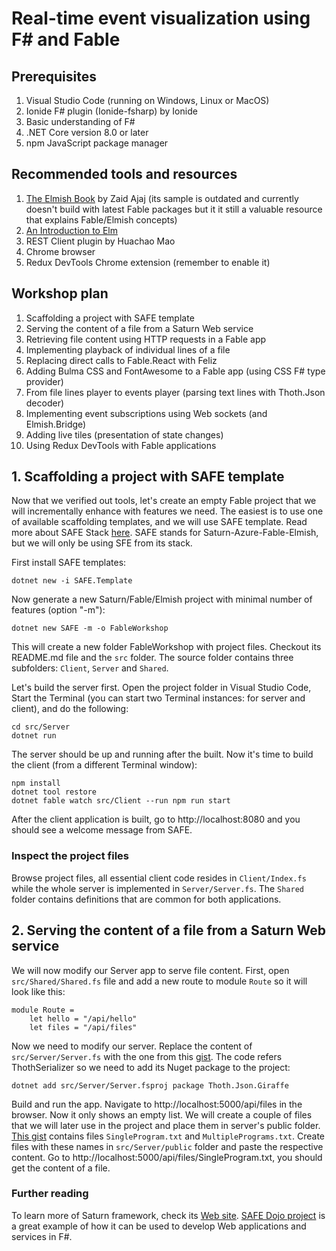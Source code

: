# Real-time event visualization using F# and Fable

## Prerequisites
1. Visual Studio Code (running on Windows, Linux or MacOS)
2. Ionide F# plugin (Ionide-fsharp) by Ionide
3. Basic understanding of F#
4. .NET Core version 8.0 or later
5. npm JavaScript package manager

## Recommended tools and resources
1. [The Elmish Book](https://zaid-ajaj.github.io/the-elmish-book) by Zaid Ajaj (its sample is outdated and currently doesn't build with latest Fable packages but it it still a valuable resource that explains Fable/Elmish concepts)
2. [An Introduction to Elm](https://guide.elm-lang.org/)
3. REST Client plugin by Huachao Mao
4. Chrome browser
5. Redux DevTools Chrome extension (remember to enable it)

## Workshop plan
1. Scaffolding a project with SAFE template
2. Serving the content of a file from a Saturn Web service
3. Retrieving file content using HTTP requests in a Fable app
4. Implementing playback of individual lines of a file
5. Replacing direct calls to Fable.React with Feliz
6. Adding Bulma CSS and FontAwesome to a Fable app (using CSS F# type provider)
7. From file lines player to events player (parsing text lines with Thoth.Json decoder)
8. Implementing event subscriptions using Web sockets (and Elmish.Bridge)
9. Adding live tiles (presentation of state changes)
10. Using Redux DevTools with Fable applications

## 1. Scaffolding a project with SAFE template
Now that we verified out tools, let's create an empty Fable project that we will incrementally enhance with features we need. The easiest is to use one of available scaffolding templates, and we will use SAFE template. Read more about SAFE Stack [here](https://safe-stack.github.io/). SAFE stands for Saturn-Azure-Fable-Elmish, but we will only be using SFE from its stack.

First install SAFE templates:
```
dotnet new -i SAFE.Template
```
Now generate a new Saturn/Fable/Elmish project with minimal number of features (option "-m"):
```
dotnet new SAFE -m -o FableWorkshop
```
This will create a new folder FableWorkshop with project files. Checkout its README.md file and the `src` folder. The source folder contains three subfolders: `Client`, `Server` and `Shared`.

Let's build the server first. Open the project folder in Visual Studio Code, Start the Terminal (you can start two Terminal instances: for server and client), and do the following:
```
cd src/Server
dotnet run
```
The server should be up and running after the built. Now it's time to build the client (from a different Terminal window):
```
npm install
dotnet tool restore
dotnet fable watch src/Client --run npm run start
```
After the client application is built, go to http://localhost:8080 and you should see a welcome message from SAFE.

### Inspect the project files
Browse project files, all essential client code resides in `Client/Index.fs` while the whole server is implemented in `Server/Server.fs`. The `Shared` folder contains definitions that are common for both applications.

## 2. Serving the content of a file from a Saturn Web service
We will now modify our Server app to serve file content. First, open `src/Shared/Shared.fs` file and add a new route to module `Route` so it will look like this:
```
module Route =
    let hello = "/api/hello"
    let files = "/api/files"
```
Now we need to modify our server. Replace the content of `src/Server/Server.fs` with the one from this [gist](https://gist.github.com/object/72c91ecbc2f82b6402d231a61d46fdea). The code refers ThothSerializer so we need to add its Nuget package to the project:
```
dotnet add src/Server/Server.fsproj package Thoth.Json.Giraffe
```

Build and run the app. Navigate to http://localhost:5000/api/files in the browser. Now it only shows an empty list. We will create a couple of files that we will later use in the project and place them in server's public folder. [This gist](https://gist.github.com/object/e77cfc2a1956b318dcff60a4bdb9db5c) contains files `SingleProgram.txt` and `MultiplePrograms.txt`. Create files with these names in `src/Server/public` folder and paste the respective content. Go to http://localhost:5000/api/files/SingleProgram.txt, you should get the content of a file.

### Further reading
To learn more of Saturn framework, check its [Web site](https://saturnframework.org/tutorials/how-to-start.html). [SAFE Dojo project](https://github.com/CompositionalIT/SAFE-Dojo) is a great example of how it can be used to develop Web applications and services in F#.
